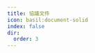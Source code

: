 ```yaml
---
title: 協議文件
icon: basil:document-solid
index: false
dir:
  order: 3
---
```


<Redirect to="integration" />
